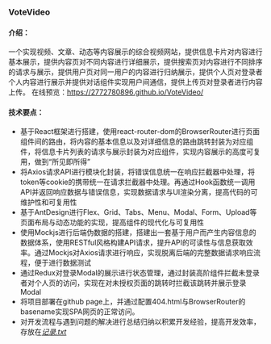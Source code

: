 ### VoteVideo
#### 介绍：
​	一个实现视频、文章、动态等内容展示的综合视频网站，提供信息卡片对内容进行基本展示，提供内容页对不同内容进行详细展示，提供搜索页对内容进行不同排序的请求与展示，提供用户页对同一用户的内容进行归纳展示，提供个人页对登录者个人内容进行展示并提供对话组件实现用户间通信，提供上传页对登录者进行内容上传。
    在线预览：https://2772780896.github.io/VoteVideo/
#### 技术要点：
- 基于React框架进行搭建，使用react-router-dom的BrowserRouter进行页面组件间的路由，将内容的基本信息以及对详细信息的路由跳转封装为对应组件，将信息卡片列表的请求与展示封装为对应组件，实现内容展示的高度可复用，做到“所见即所得”
- 将Axios请求API进行模块化封装，将错误信息统一在响应拦截器中处理，将token等cookie的携带统一在请求拦截器中处理。再通过Hook函数统一调用API并返回响应数据与错误信息，实现数据请求与UI渲染分离，提高代码的可维护性和可复用性
- 基于AntDesign进行Flex、Grid、Tabs、Menu、Modal、Form、Upload等页面布局与动态功能的实现，提高组件的现代化与可复用性
- 使用Mockjs进行后端伪数据的搭建，搭建出一套基于用户而产生内容信息的数据体系，使用RESTful风格构建API请求，提升API的可读性与信息获取效率。通过Mockjs对Axios请求进行响应，实现脱离后端的完整数据请求响应流程，便于进行数据测试
- 通过Redux对登录Modal的展示进行状态管理，通过封装高阶组件拦截未登录者对个人页的访问，实现在对未授权页面的跳转时拦截该跳转并展示登录Modal
- 将项目部署在github page上，并通过配置404.html与BrowserRouter的basename实现SPA网页的正常访问。
- 对开发流程与遇到问题的解决进行总结归纳以积累开发经验，提高开发效率，存放在[*记录.txt*](https://github.com/2772780896/VoteVideo/blob/master/%E8%AE%B0%E5%BD%95.txt)